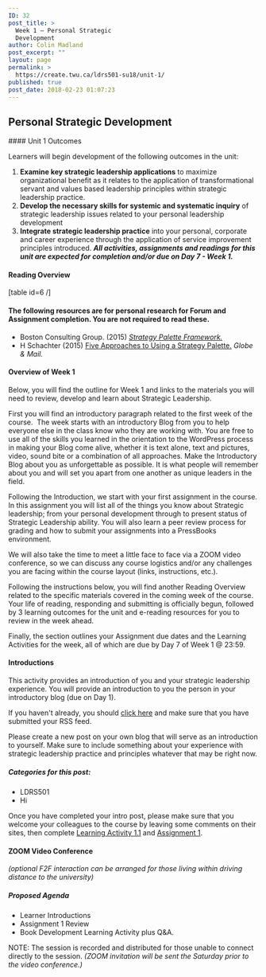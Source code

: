```yaml
---
ID: 32
post_title: >
  Week 1 – Personal Strategic
  Development
author: Colin Madland
post_excerpt: ""
layout: page
permalink: >
  https://create.twu.ca/ldrs501-su18/unit-1/
published: true
post_date: 2018-02-23 01:07:23
---
```

<h2>Personal Strategic Development</h2>
#### Unit 1 Outcomes

Learners will begin development of the following outcomes in the unit:
1. **Examine key strategic leadership applications** to maximize organizational benefit as it relates to the application of transformational servant and values based leadership principles within strategic leadership practice.
2. **Develop the necessary skills for systemic and systematic inquiry** of strategic leadership issues related to your personal leadership development
3. **Integrate strategic leadership practice** into your personal, corporate and career experience through the application of service improvement principles introduced.
<em><strong>All activities, assignments and readings for this unit are expected for completion and/or due on Day 7 - Week 1.</strong></em>

#### Reading Overview
[table id=6 /]

#### The following resources are for **personal research** for Forum and Assignment completion. You are not required to read these.
- Boston Consulting Group. (2015) [_Strategy Palette Framework._](http://media-publications.bcg.com/pdf/Your-Strategy-Needs-a-Strategy-chapter-01.pdf)
- H Schachter (2015) [Five Approaches to Using a Strategy Palette.](https://www.theglobeandmail.com/report-on-business/careers/management/five-approaches-to-using-a-strategy-palette/article25878353/) _Globe &amp; Mail._

#### Overview of Week 1

Below, you will find the outline for Week 1 and links to the materials you will need to review, develop and learn about Strategic Leadership.

First you will find an introductory paragraph related to the first week of the course.  The week starts with an introductory Blog from you to help everyone else in the class know who they are working with. You are free to use all of the skills you learned in the orientation to the WordPress process in making your Blog come alive, whether it is text alone, text and pictures, video, sound bite or a combination of all approaches. Make the Introductory Blog about you as unforgettable as possible. It is what people will remember about you and will set you apart from one another as unique leaders in the field.

Following the Introduction, we start with your first assignment in the course. In this assignment you will list all of the things you know about Strategic leadership; from your personal development through to present status of Strategic Leadership ability. You will also learn a peer review process for grading and how to submit your assignments into a PressBooks environment.

We will also take the time to meet a little face to face via a ZOOM video conference, so we can discuss any course logistics and/or any challenges you are facing within the course layout (links, instructions, etc.).

Following the instructions below, you will find another Reading Overview related to the specific materials covered in the coming week of the course. Your life of reading, responding and submitting is officially begun, followed by 3 learning outcomes for the unit and e-reading resources for you to review in the week ahead.

Finally, the section outlines your Assignment due dates and the Learning Activities for the week, all of which are due by Day 7 of Week 1 @ 23:59.

#### Introductions

This activity provides an introduction of you and your strategic leadership experience. You will provide an introduction to you the person in your introductory blog (due on Day 1).

If you haven't already, you should [click here](https://create.twu.ca/ldrs501-su18/wordpress-settings/) and make sure that you have submitted your RSS feed.

Please create a new post on your own blog that will serve as an introduction to yourself. Make sure to include something about your experience with strategic leadership practice and principles whatever that may be right now.

##### Categories for this post:
- LDRS501
- Hi

Once you have completed your intro post, please make sure that you welcome your colleagues to the course by leaving some comments on their sites, then complete [Learning Activity 1.1](https://create.twu.ca/ldrs501-su18/unit-1-learning-activities/) and [Assignment 1](https://create.twu.ca/ldrs501-su18/assignment-1/).

#### ZOOM Video Conference
_(optional F2F interaction can be arranged for those living within driving distance to the university)_

##### Proposed Agenda

- Learner Introductions
- Assignment 1 Review
- Book Development Learning Activity plus Q&amp;A.

NOTE: The session is recorded and distributed for those unable to connect directly to the session. _(ZOOM invitation will be sent the Saturday prior to the video conference.)_
